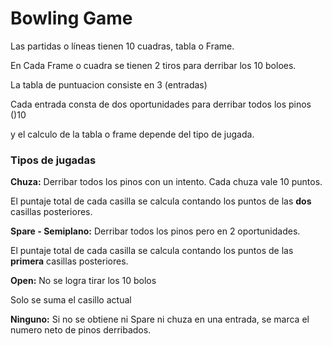 # Bowling Game

Las partidas o líneas tienen 10 cuadras, tabla o  Frame.

En Cada Frame o cuadra se tienen 2 tiros para derribar los 10 boloes.


La tabla de puntuacion consiste en 3  (entradas)

Cada entrada consta de dos oportunidades para derribar todos los pinos ()10

y el calculo de la tabla o frame depende del tipo de jugada.

### Tipos de jugadas


**Chuza:** Derribar todos los pinos con un intento. Cada chuza vale 10 puntos.

El puntaje total de cada casilla se calcula contando los puntos de las **dos** casillas posteriores.


**Spare - Semiplano:** Derribar todos los pinos pero en 2 oportunidades.

El puntaje total de cada casilla se calcula contando los puntos de las **primera** casillas posteriores.

**Open:** No se logra tirar los 10 bolos

Solo se suma el casillo actual


**Ninguno:** Si no se obtiene ni Spare ni chuza en una entrada, se marca el numero neto de pinos derribados.





